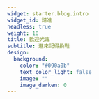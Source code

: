 ```yaml
---
widget: starter.blog.intro
widget_id: 請進
headless: true
weight: 10
title: 歡迎光臨
subtitle: 進來記得換鞋
design:
  background:
    color: "#090a0b"
    text_color_light: false
    image: ""
    image_darken: 0
---
```


